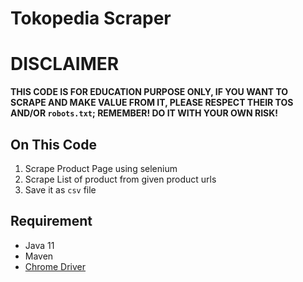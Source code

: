 # Tokopedia Scraper

# DISCLAIMER
**THIS CODE IS FOR EDUCATION PURPOSE ONLY, IF YOU WANT TO SCRAPE AND MAKE VALUE FROM IT, PLEASE RESPECT THEIR TOS AND/OR  `robots.txt`; REMEMBER! DO IT WITH YOUR OWN RISK!**  

## On This Code
1. Scrape Product Page using selenium
2. Scrape List of product from given product urls
3. Save it as `csv` file

## Requirement
* Java 11
* Maven
* [Chrome Driver](https://github.com/SeleniumHQ/selenium/wiki/ChromeDriver)
